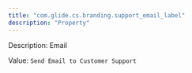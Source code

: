 ```yaml
---
title: "com.glide.cs.branding.support_email_label"
description: "Property"
---
```


Description: Email

Value: `Send Email to Customer Support`